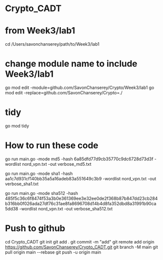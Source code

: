 # Crypto_CADT

# from Week3/lab1

cd /Users/savonchanserey/path/to/Week3/lab1

# change module name to include Week3/lab1

go mod edit -module=github.com/SavonChanserey/Crypto/Week3/lab1
go mod edit -replace=github.com/SavonChanserey/Crypto=./

# tidy
go mod tidy

# How to run these code

go run main.go -mode md5 -hash 6a85dfd77d9cb35770c9dc6728d73d3f -wordlist nord_vpn.txt -out verbose_md5.txt

go run main.go -mode sha1 -hash aa1c7d931cf140bb35a5a16adeb83a551649c3b9 -wordlist nord_vpn.txt -out verbose_sha1.txt

go run main.go -mode sha512 -hash 485f5c36c6f8474f53a3b0e361369ee3e32ee0de2f368b87b847dd23cb284b316bb0f026ada27df76c31ae8fa8696708d14b4d8fa352dbd8a31991b90ca5dd38 -wordlist nord_vpn.txt -out verbose_sha512.txt


# Push to github

cd Crypto_CADT
git init 
git add .
git commit -m "add"
git remote add origin https://github.com/SavonChanserey/Crypto_CADT.git
git branch -M main
git pull origin main --rebase
git push -u origin main
